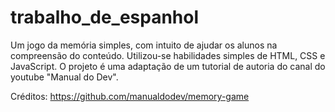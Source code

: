 ﻿# trabalho_de_espanhol

 Um jogo da memória simples, com intuito de ajudar os alunos na compreensão do conteúdo. Utilizou-se habilidades simples de HTML, CSS e JavaScript. 
 O projeto é uma adaptação de um tutorial de autoria do canal do youtube "Manual do Dev".

 Créditos: https://github.com/manualdodev/memory-game
